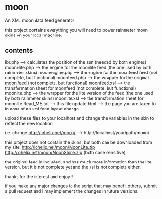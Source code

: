 # moon
An XML moon data feed generator

this project contains everything you will need to power rainmeter
moon skins on your local machine.

contents
---------------------------------
lbr.php         -->  calculates the position of the sun (needed by both engines)
moonelite.php   -->  the engine for the moonlite feed (the one used by both rainmeter skins)
moonengine.php  -->  the engine for the moonfeed feed (not complete, but functional)
moonfeed.php    -->  the wrapper for the original moon feed (not complete, but functional)
moonfeed.xsl    -->  the transformation sheet for moonfeed (not complete, but functional)
moonlite.php    -->  the wrapper for the lite version of the feed (the one used by both rainmeter skins)
moonlite.xsl    -->  the transformation sheet for moonlite
Read_ME.txt     -->  this file
update.html     -->  the page you are taken to in case of an xml feed layout change


upload these files to your localhost and change the variables in the skin to reflect the new location

i.e.
change http://iohelix.net/moon/  -->  http://localhost/your/path/moon/

this project does not contain the skins, but both can be downloaded from my site:
http://iohelix.net/moon/MoonLite.zip
http://iohelix.net/moon/MoonShine.zip
(both case sensitive)


the original feed is included, and has much more information than the lite version, but it is not complete yet and the xsl is not complete either.

thanks for the interest and enjoy !!

if you make any major changes to the script that may benefit others, submit a pull request and i may implement the changes in future versions.